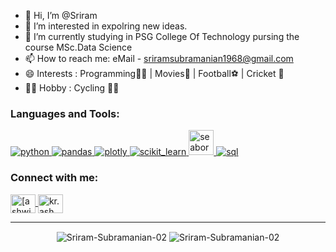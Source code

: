 - 👋 Hi, I’m @Sriram
- 👀 I’m interested in expolring new ideas.
- 🌱 I’m currently studying in PSG College Of Technology pursing the course MSc.Data Science
- 📫 How to reach me: eMail - [sriramsubramanian1968@gmail.com](mailto:sriramsubramanian1968@gmail.com)
- 😄 Interests : Programming👨‍💻 | Movies🍿 | Football⚽ | Cricket 🏏
- 🚴‍♂️ Hobby :  Cycling 🚴‍♂️


<h3 align="left">Languages and Tools:</h3>
<p align="left">
  
  <a href="https://www.python.org" target="_blank" rel="noreferrer">
    <img src="https://img.shields.io/badge/python-3670A0?style=for-the-badge&logo=python&logoColor=ffdd54" alt="python" />
  </a>
  
  <a href="https://pandas.pydata.org/" target="_blank" rel="noreferrer">
    <img src="https://img.shields.io/badge/pandas-%23150458.svg?style=for-the-badge&logo=pandas&logoColor=white" alt="pandas" />
  </a>
  
  <a href="https://pandas.pydata.org/" target="_blank" rel="noreferrer">
    <img src="https://img.shields.io/badge/Plotly-%233F4F75.svg?style=for-the-badge&logo=plotly&logoColor=white" alt="plotly" />
  </a>
  
  <a href="https://scikit-learn.org/" target="_blank" rel="noreferrer">
    <img src="https://img.shields.io/badge/scikit--learn-%23F7931E.svg?style=for-the-badge&logo=scikit-learn&logoColor=white" alt="scikit_learn"  />
  </a>
  
  <a href="https://seaborn.pydata.org/" target="_blank" rel="noreferrer">
    <img src="https://seaborn.pydata.org/_images/logo-mark-lightbg.svg" alt="seaborn" width="40" height="40" />
  </a>
  
  <a href="https://www.mysql.com" target="_blank" rel="noreferrer">
    <img src="https://img.shields.io/badge/mysql-%2300f.svg?style=for-the-badge&logo=mysql&logoColor=white" alt="sql" />
  </a>
</p>

<h3 align="left">Connect with me:</h3>
<p align="left">
<p align="left">
<a href="https://www.linkedin.com/in/ashwin-kr-5866a0220/" target="blank">
  <img align="center" src="https://raw.githubusercontent.com/rahuldkjain/github-profile-readme-generator/master/src/images/icons/Social/linked-in-alt.svg" alt="[ashwin-kr-5866a0220]" height="30" width="40" />
</a>
<a href="https://instagram.com/kr.ash.win" target="blank">
  <img align="center" src="https://raw.githubusercontent.com/rahuldkjain/github-profile-readme-generator/master/src/images/icons/Social/instagram.svg" alt="kr.ash.win" height="30" width="40" />
</a>
</p>


<hr>
<p align="center">
  <img align="center" src="https://github-readme-stats.vercel.app/api?username=Sriram-Subramanian-02&show_icons=true&locale=en&theme=tokyonight&hide_border=true" alt="Sriram-Subramanian-02" /> 
  <img align="center" src="http://github-readme-streak-stats.herokuapp.com?user=Sriram-Subramanian-02&theme=tokyonight&hide_border=true&fire=DD5035&ring=CF7B1DD4" alt="Sriram-Subramanian-02" />
</p>


<!---
Ashwin-kr19/Ashwin-kr19 is a ✨ special ✨ repository because its `README.md` (this file) appears on your GitHub profile.
You can click the Preview link to take a look at your changes.
--->
